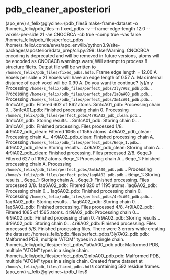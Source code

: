 # pdb_cleaner_aposteriori


(apo_env) s_felix@glycine:~/pdb_files$ make-frame-dataset -o /home/s_felix/pdb_files -n fixed_pdbs -v --frame-edge-length 12.0 --voxels-per-side 21 -ae CNOCBCA -cb true -comp true -vas false /home/s_felix/pdb_files/perfect_pdbs
/home/s_felix/.conda/envs/apo_env/lib/python3.9/site-packages/aposteriori/data_prep/cli.py:299: UserWarning: CNOCBCA encoding is deprecated and will be removed in future versions, atoms will be encoded as CNOCACB
  warnings.warn(
Will attempt to process 8 structure file/s.
Output file will be written to `/home/s_felix/pdb_files/fixed_pdbs.hdf5`.
Frame edge length = 12.00 A
Voxels per side = 21
Voxels will have an edge length of 0.57 A.
Max internal distance of each voxel will be 0.99 A.
Do you want to continue? [y]/n
y
Processing `/home/s_felix/pdb_files/perfect_pdbs/3ly7A02_pdb.pdb`...
Processing `/home/s_felix/pdb_files/perfect_pdbs/1a0aA00_pdb.pdb`...
Processing `/home/s_felix/pdb_files/perfect_pdbs/3m1cA01_pdb.pdb`...
3m1cA01_pdb: Filtered 602 of 862 atoms.
3m1cA01_pdb:    Processing chain 0...
3m1cA01_pdb:    Finished processing chain 0.
Processing `/home/s_felix/pdb_files/perfect_pdbs/4r9iA02_pdb_clean.pdb`...
3m1cA01_pdb: Storing results...
3m1cA01_pdb:    Storing chain 0...
3m1cA01_pdb: Finished processing.
Files processed 1/8.
4r9iA02_pdb_clean: Filtered 1065 of 1565 atoms.
4r9iA02_pdb_clean:      Processing chain A...
4r9iA02_pdb_clean:      Finished processing chain A.
Processing `/home/s_felix/pdb_files/perfect_pdbs/6eqe_1.pdb`...
4r9iA02_pdb_clean: Storing results...
4r9iA02_pdb_clean:      Storing chain A...
4r9iA02_pdb_clean: Finished processing.
Files processed 2/8.
6eqe_1: Filtered 627 of 1952 atoms.
6eqe_1: Processing chain A...
6eqe_1: Finished processing chain A.
Processing `/home/s_felix/pdb_files/perfect_pdbs/2mlbA00_pdb.pdb`...
Processing `/home/s_felix/pdb_files/perfect_pdbs/1aq6A02_pdb.pdb`...
6eqe_1: Storing results...
6eqe_1: Storing chain A...
6eqe_1: Finished processing.
Files processed 3/8.
1aq6A02_pdb: Filtered 820 of 1195 atoms.
1aq6A02_pdb:    Processing chain 0...
1aq6A02_pdb:    Finished processing chain 0.
Processing `/home/s_felix/pdb_files/perfect_pdbs/4r9iA02_pdb.pdb`...
1aq6A02_pdb: Storing results...
1aq6A02_pdb:    Storing chain 0...
1aq6A02_pdb: Finished processing.
Files processed 4/8.
4r9iA02_pdb: Filtered 1065 of 1565 atoms.
4r9iA02_pdb:    Processing chain 0...
4r9iA02_pdb:    Finished processing chain 0.
4r9iA02_pdb: Storing results...
4r9iA02_pdb:    Storing chain 0...
4r9iA02_pdb: Finished processing.
Files processed 5/8.
Finished processing files.
There were 3 errors while creating the dataset:
        /home/s_felix/pdb_files/perfect_pdbs/3ly7A02_pdb.pdb:
                Malformed PDB, multiple "ATOM" types in a single chain.
        /home/s_felix/pdb_files/perfect_pdbs/1a0aA00_pdb.pdb:
                Malformed PDB, multiple "ATOM" types in a single chain.
        /home/s_felix/pdb_files/perfect_pdbs/2mlbA00_pdb.pdb:
                Malformed PDB, multiple "ATOM" types in a single chain.
Created frame dataset at `/home/s_felix/pdb_files/fixed_pdbs.hdf5` containing 592 residue frames.
(apo_env) s_felix@glycine:~/pdb_files$
